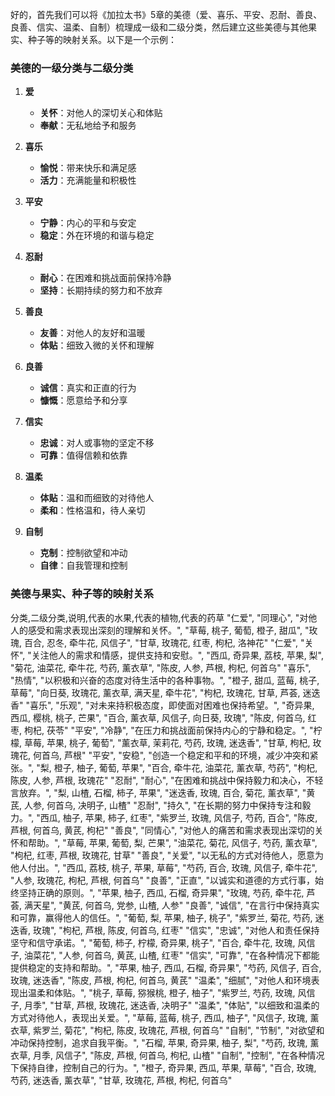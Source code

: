 好的，首先我们可以将《加拉太书》5章的美德（爱、喜乐、平安、忍耐、善良、良善、信实、温柔、自制）梳理成一级和二级分类，然后建立这些美德与其他果实、种子等的映射关系。以下是一个示例：

### 美德的一级分类与二级分类

1. **爱**
   - **关怀**：对他人的深切关心和体贴
   - **奉献**：无私地给予和服务

2. **喜乐**
   - **愉悦**：带来快乐和满足感
   - **活力**：充满能量和积极性

3. **平安**
   - **宁静**：内心的平和与安定
   - **稳定**：外在环境的和谐与稳定

4. **忍耐**
   - **耐心**：在困难和挑战面前保持冷静
   - **坚持**：长期持续的努力和不放弃

5. **善良**
   - **友善**：对他人的友好和温暖
   - **体贴**：细致入微的关怀和理解

6. **良善**
   - **诚信**：真实和正直的行为
   - **慷慨**：愿意给予和分享

7. **信实**
   - **忠诚**：对人或事物的坚定不移
   - **可靠**：值得信赖和依靠

8. **温柔**
   - **体贴**：温和而细致的对待他人
   - **柔和**：性格温和，待人亲切

9. **自制**
   - **克制**：控制欲望和冲动
   - **自律**：自我管理和控制

### 美德与果实、种子等的映射关系

分类,二级分类,说明,代表的水果,代表的植物,代表的药草
"仁爱", "同理心", "对他人的感受和需求表现出深刻的理解和关怀。", "草莓, 桃子, 葡萄, 橙子, 甜瓜", "玫瑰, 百合, 忍冬, 牵牛花, 风信子", "甘草, 玫瑰花, 红枣, 枸杞, 洛神花"
"仁爱", "关怀", "关注他人的需求和情感，提供支持和安慰。", "西瓜, 奇异果, 荔枝, 苹果, 梨", "菊花, 油菜花, 牵牛花, 芍药, 薰衣草", "陈皮, 人参, 芦根, 枸杞, 何首乌"
"喜乐", "热情", "以积极和兴奋的态度对待生活中的各种事物。", "橙子, 甜瓜, 蓝莓, 桃子, 草莓", "向日葵, 玫瑰花, 薰衣草, 满天星, 牵牛花", "枸杞, 玫瑰花, 甘草, 芦荟, 迷迭香"
"喜乐", "乐观", "对未来持积极态度，即使面对困难也保持希望。", "奇异果, 西瓜, 樱桃, 桃子, 芒果", "百合, 薰衣草, 风信子, 向日葵, 玫瑰", "陈皮, 何首乌, 红枣, 枸杞, 茯苓"
"平安", "冷静", "在压力和挑战面前保持内心的宁静和稳定。", "柠檬, 草莓, 苹果, 桃子, 葡萄", "薰衣草, 茉莉花, 芍药, 玫瑰, 迷迭香", "甘草, 枸杞, 玫瑰花, 何首乌, 芦根"
"平安", "安稳", "创造一个稳定和平和的环境，减少冲突和紧张。", "梨, 橙子, 柚子, 葡萄, 苹果", "百合, 牵牛花, 油菜花, 薰衣草, 芍药", "枸杞, 陈皮, 人参, 芦根, 玫瑰花"
"忍耐", "耐心", "在困难和挑战中保持毅力和决心，不轻言放弃。", "梨, 山楂, 石榴, 柿子, 苹果", "迷迭香, 玫瑰, 百合, 菊花, 薰衣草", "黄芪, 人参, 何首乌, 决明子, 山楂"
"忍耐", "持久", "在长期的努力中保持专注和毅力。", "西瓜, 柚子, 苹果, 柿子, 红枣", "紫罗兰, 玫瑰, 风信子, 芍药, 百合", "陈皮, 芦根, 何首乌, 黄芪, 枸杞"
"善良", "同情心", "对他人的痛苦和需求表现出深切的关怀和帮助。", "草莓, 苹果, 葡萄, 梨, 芒果", "油菜花, 菊花, 风信子, 芍药, 薰衣草", "枸杞, 红枣, 芦根, 玫瑰花, 甘草"
"善良", "关爱", "以无私的方式对待他人，愿意为他人付出。", "西瓜, 荔枝, 桃子, 苹果, 草莓", "芍药, 百合, 玫瑰, 风信子, 牵牛花", "人参, 玫瑰花, 枸杞, 芦根, 何首乌"
"良善", "正直", "以诚实和道德的方式行事，始终坚持正确的原则。", "苹果, 柚子, 西瓜, 石榴, 奇异果", "玫瑰, 芍药, 牵牛花, 芦荟, 满天星", "黄芪, 何首乌, 党参, 山楂, 人参"
"良善", "诚信", "在言行中保持真实和可靠，赢得他人的信任。", "葡萄, 梨, 苹果, 柚子, 桃子", "紫罗兰, 菊花, 芍药, 迷迭香, 玫瑰", "枸杞, 芦根, 陈皮, 何首乌, 红枣"
"信实", "忠诚", "对他人和责任保持坚守和信守承诺。", "葡萄, 柿子, 柠檬, 奇异果, 桃子", "百合, 牵牛花, 玫瑰, 风信子, 油菜花", "人参, 何首乌, 黄芪, 山楂, 红枣"
"信实", "可靠", "在各种情况下都能提供稳定的支持和帮助。", "苹果, 柚子, 西瓜, 石榴, 奇异果", "芍药, 风信子, 百合, 玫瑰, 迷迭香", "陈皮, 芦根, 枸杞, 何首乌, 黄芪"
"温柔", "细腻", "对他人和环境表现出温柔和体贴。", "桃子, 草莓, 猕猴桃, 橙子, 柚子", "紫罗兰, 芍药, 玫瑰, 风信子, 月季", "甘草, 芦根, 玫瑰花, 迷迭香, 决明子"
"温柔", "体贴", "以细致和温柔的方式对待他人，表现出关爱。", "草莓, 蓝莓, 桃子, 西瓜, 柚子", "风信子, 玫瑰, 薰衣草, 紫罗兰, 菊花", "枸杞, 陈皮, 玫瑰花, 芦根, 何首乌"
"自制", "节制", "对欲望和冲动保持控制，追求自我平衡。", "石榴, 苹果, 奇异果, 柚子, 梨", "芍药, 玫瑰, 薰衣草, 月季, 风信子", "陈皮, 芦根, 何首乌, 枸杞, 山楂"
"自制", "控制", "在各种情况下保持自律，控制自己的行为。", "橙子, 奇异果, 西瓜, 苹果, 草莓", "百合, 玫瑰, 芍药, 迷迭香, 薰衣草", "甘草, 玫瑰花, 芦根, 枸杞, 何首乌"
